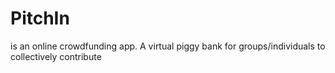 # PitchIn 

is an online crowdfunding app. A virtual piggy bank for groups/individuals to collectively contribute


